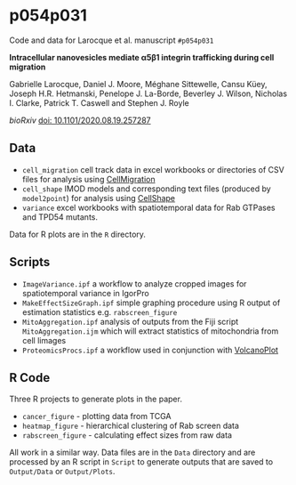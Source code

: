 # p054p031
Code and data for Larocque et al. manuscript `#p054p031`

**Intracellular nanovesicles mediate &alpha;5&beta;1 integrin trafficking during cell migration**

Gabrielle Larocque, Daniel J. Moore, Méghane Sittewelle, Cansu Küey, Joseph H.R. Hetmanski, Penelope J. La-Borde, Beverley J. Wilson, Nicholas I. Clarke, Patrick T. Caswell and Stephen J. Royle

*bioRxiv* [doi: 10.1101/2020.08.19.257287](https://doi.org/10.1101/2020.08.19.257287)

## Data

- `cell_migration` cell track data in excel workbooks or directories of CSV files for analysis using [CellMigration](https://doi.org/10.5281/zenodo.3369643)
- `cell_shape` IMOD models and corresponding text files (produced by `model2point`) for analysis using [CellShape](https://doi.org/10.5281/zenodo.3931238)
- `variance` excel workbooks with spatiotemporal data for Rab GTPases and TPD54 mutants.

Data for R plots are in the `R` directory.


## Scripts

- `ImageVariance.ipf` a workflow to analyze cropped images for spatiotemporal variance in IgorPro
- `MakeEffectSizeGraph.ipf` simple graphing procedure using R output of estimation statistics e.g. `rabscreen_figure`- `MitoAggregation.ipf` analysis of outputs from the Fiji script `MitoAggregation.ijm` which will extract statistics of mitochondria from cell limages- `ProteomicsProcs.ipf` a workflow used in conjunction with [VolcanoPlot](https://github.com/quantixed/VolcanoPlot)


## R Code

Three R projects to generate plots in the paper.

- `cancer_figure` - plotting data from TCGA
- `heatmap_figure` - hierarchical clustering of Rab screen data
- `rabscreen_figure` - calculating effect sizes from raw data

All work in a similar way. Data files are in the `Data` directory and are processed by an R script in `Script` to generate outputs that are saved to `Output/Data` or `Output/Plots`.